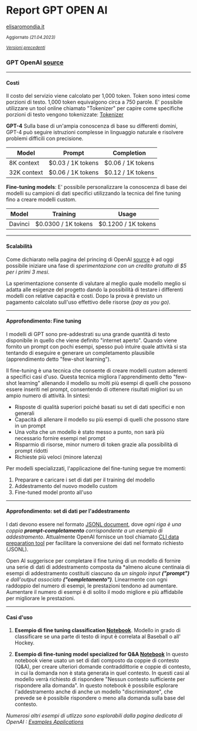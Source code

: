 # Report GPT OPEN AI
[elisaromondia.it](https://www.elisaromondia.it) 

<sub>Aggiornato *(21.04.2023)*</sub>


<sub>*[Versioni precedenti](https://gist.github.com/elicatinthebox/b93c3930e603e39beedf72b82604f1ef)*</sub>

### GPT OpenAI [source](https://openai.com/product/gpt-4)

------

#### Costi
Il costo del servizio viene calcolato per 1,000 token. Token sono intesi come porzioni di testo. 1,000 token equivalgono circa a 750 parole. E' possibile utilizzare un tool online chiamato "Tokenizer" per capire come specifiche porzioni di testo vengono tokenizzate: [Tokenizer](https://platform.openai.com/tokenizer)

**GPT-4** Sulla base di un'ampia conoscenza di base su differenti domini, GPT-4 può seguire istruzioni complesse in linguaggio naturale e risolvere problemi difficili con precisione.

| Model  | Prompt  |  Completion |
|---|---|---|
| 8K context	| $0.03 / 1K tokens | $0.06 / 1K tokens | 
| 32K context	| $0.06 / 1K tokens | $0.12 / 1K tokens |   


**Fine-tuning models**: E' possibile personalizzare la conoscenza di base dei modelli su campioni di dati specifici utilizzando la tecnica del fine tuning fino a creare modelli custom.  

| Model  | Training  |  Usage |
|---|---|---|
| Davinci	| $0.0300 / 1K tokens | $0.1200 / 1K tokens | 


------

#### Scalabilità

Come dichiarato nella pagina del princing di OpenAI [source](https://openai.com/pricing) è ad oggi possibile iniziare una fase di *sperimentazione con un credito gratuito di $5 per i primi 3 mesi*.

La sperimentazione consente di valutare al meglio quale modello meglio si adatta alle esigenze del progetto dando la possibilità di testare i differenti modelli con relative capacità e costi. Dopo la prova è previsto un pagamento calcolato sull'uso effettivo delle risorse *(pay as you go)*.


------ 

#### Approfondimento: Fine tuning

I modelli di GPT sono pre-addestrati su una grande quantità di testo disponibile in quello che viene definito "internet aperto". Quando viene fornito un prompt con pochi esempi, spesso può intuire quale attività si sta tentando di eseguire e generare un completamento plausibile (apprendimento detto "few-shot learning"). 

Il fine-tuning è una tecnica che consente di creare modelli custom aderenti a specifici casi d'uso. Questa tecnica migliora l'apprendimento detto "few-shot learning" allenando il modello su molti più esempi di quelli che possono essere inseriti nel prompt, consentendo di ottenere risultati migliori su un ampio numero di attività. In sintesi: 

 * Risposte di qualità superiori poiché basati su set di dati specifici e non generali
 * Capacità di allenare il modello su più esempi di quelli che possono stare in un prompt
 * Una volta che un modello è stato messo a punto, non sarà più necessario fornire esempi nel prompt
 * Risparmio di risorse, minor numero di token grazie alla possibilità di  prompt ridotti
 * Richieste più veloci (minore latenza)



Per modelli specializzati, l'applicazione del fine-tuning segue tre momenti: 

 1. Preparare e caricare i set di dati per il training del modello
 2. Addestramento del nuovo modello custom
 3. Fine-tuned model pronto all'uso


------

#### Approfondimento: set di dati per l'addestramento

I dati devono essere nel formato [JSONL document](https://jsonlines.org/), dove *ogni riga è una coppia **prompt-completamento** corrispondente a un esempio di addestramento*. Attualmente OpenAI fornisce un tool chiamato [CLI data preparation tool](https://platform.openai.com/docs/guides/fine-tuning/cli-data-preparation-tool) per facilitare la conversione dei dati nel formato richiesto (JSONL).

Open AI suggerisce per completare il fine tuning di un modello di fornire una serie di dati di addestramento composta da *almeno alcune centinaia di esempi di addestramento costituiti ciascuno da *un singolo input **("prompt")** e dall'output associato **("completamento")**.* Linearmente con ogni raddoppio del numero di esempi, le prestazioni tendono ad aumentare. Aumentare il numero di esempi è di solito il modo migliore e più affidabile per migliorare le prestazioni.


------

#### Casi d'uso
1. **Esempio di fine tuning classification [Notebook](https://github.com/openai/openai-cookbook/blob/main/examples/Fine-tuned_classification.ipynb)**. Modello in grado di classificare se una parte di testo di input è correlata al Baseball o all' Hockey.


2. **Esempio di fine-tuning model specialized for Q&A [Notebook](https://github.com/openai/openai-cookbook/blob/main/examples/fine-tuned_qa/olympics-3-train-qa.ipynb)** In questo notebook viene usato un set di dati composto da coppie di contesto (Q&A), per creare ulteriori domande contraddittorie e coppie di contesto, in cui la domanda non è stata generata in quel contesto. In questi casi al modello verrà richiesto di rispondere "Nessun contesto sufficiente per rispondere alla domanda". In questo notebook è possibile esplorare l'addestramento anche di anche un modello "discriminatore", che prevede se è possibile rispondere o meno alla domanda sulla base del contesto.

*Numerosi altri esempi di utlizzo sono esplorabili dalla pagina dedicata di OpenAI : [Examples Applications](https://platform.openai.com/examples)*


